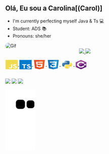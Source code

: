 ## Olá, Eu sou a Carolina[(Carol)]

- I'm currently perfecting myself Java & Ts 💻
- Student: ADS 📚
- Pronouns: she/her 

<img align="leaft" alt="Gif" height="300" width="1800" style="border-radius:50px;"  src="https://im4.ezgif.com/tmp/ezgif-4-6d0d7cb4eb.gif">

<div align="center">
  <a href="https://github.com/carolinashayene">
  <img height="45%" src="https://github-readme-stats.vercel.app/api?username=carolinashayene&show_icons=true&theme=dracula&include_all_commits=true&count_private=true"/>
  <img height="45%" src="https://github-readme-stats.vercel.app/api/top-langs/?username=carolinashayene&layout=compact&langs_count=7&theme=dracula"/>
</div>
  <div style="display: inline_block"><br>
  <img align="center" alt="Carol-Js" height="30" width="40" src="https://raw.githubusercontent.com/devicons/devicon/master/icons/javascript/javascript-plain.svg">
  <img align="center" alt="Carol-Ts" height="30" width="40" src="https://raw.githubusercontent.com/devicons/devicon/master/icons/typescript/typescript-plain.svg">
  <img align="center" alt="Carol-HTML" height="30" width="40" src="https://raw.githubusercontent.com/devicons/devicon/master/icons/html5/html5-original.svg">
  <img align="center" alt="Carol-CSS" height="30" width="40" src="https://raw.githubusercontent.com/devicons/devicon/master/icons/css3/css3-original.svg">
  <img align="center" alt="Carol-Python" height="30" width="40" src="https://raw.githubusercontent.com/devicons/devicon/master/icons/python/python-original.svg">
  <img align="center" alt="Carol-Csharp" height="30" width="40" src="https://raw.githubusercontent.com/devicons/devicon/master/icons/csharp/csharp-original.svg">
  </div>
  
 ##
  
  <div> 
    <a href="https://instagram.com/carolp.adilha" target="_blank"><img src="https://img.shields.io/badge/-Instagram-%23E4405F?style=for-the-badge&logo=instagram&logoColor=white" target="_blank"></a>
    <a href = "mailto:carollpadillha@gmail.com"><img src="https://img.shields.io/badge/-Gmail-%23333?style=for-the-badge&logo=gmail&logoColor=white" target="_blank"></a>
  <a href="https://www.linkedin.com/in/carolina-shayene-244a7621a" target="_blank"><img src="https://img.shields.io/badge/-LinkedIn-%230077B5?style=for-the-badge&logo=linkedin&logoColor=white" target="_blank"></a> 
 
    
  ![Snake animation](https://github.com/rafaballerini/rafaballerini/blob/output/github-contribution-grid-snake.svg)
